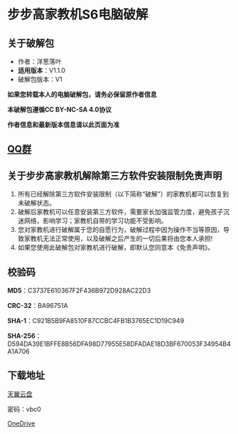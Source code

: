 # 步步高家教机S6电脑破解

## 关于破解包
- 作者：洋葱落叶
- **适用版本**：V1.1.0
- 破解包版本：V1

**如果您转载本人的电脑破解包，请务必保留原作者信息**

**本破解包遵循CC BY-NC-SA 4.0协议**

**作者信息和最新版本信息请以此页面为准**

## [QQ群](QQ_Group.md)

## 关于步步高家教机解除第三方软件安装限制免责声明
1. 所有已经解除第三方软件安装限制（以下简称“破解”）的家教机都可以恢复到未破解状态。
2. 破解后家教机可以任意安装第三方软件，需要家长加强监管力度，避免孩子沉迷网络，影响学习；家教机自带的学习功能不受影响。
3. 您对家教机进行破解属于您的自愿行为，破解过程中因为操作不当等原因，导致家教机无法正常使用，以及破解之后产生的一切后果将由您本人承担!
4. 如果您使用此破解包对家教机进行破解，即默认您同意本《免责声明》。

## 校验码
**MD5**：C3737E610367F2F436B972D928AC22D3

**CRC-32**：BA96751A

**SHA-1**：C921B5B9FA8510F87CCBC4FB1B3765EC1D19C949

**SHA-256**：D594DA39E1BFFE8B56DFA98D77955E58DFADAE18D3BF670053F34954B4A1A706

## 下载地址
[天翼云盘](https://cloud.189.cn/t/aeUZzaeMriyu)

密码：vbc0

[OneDrive](https://dljz-my.sharepoint.com/:f:/g/personal/ycly_nii_ink/EmDY4EBzV9hIrQUXksYnOeIBVRh_CMxPKdOBuQ0flZwuWw?e=50ktHs)
